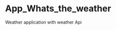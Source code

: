 # App_Whats_the_weather
Weather application with weather  Api   




















































































































































  

















